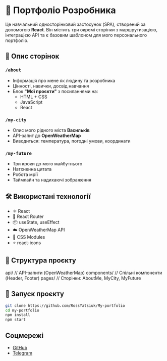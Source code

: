 # 🧩 Портфоліо Розробника

Це навчальний односторінковий застосунок (SPA), створений за допомогою **React**. Він містить три окремі сторінки з маршрутизацією, інтеграцією API та є базовим шаблоном для мого персонального портфоліо.

## 📄 Опис сторінок

### `/about`
- Інформація про мене як людину та розробника
- Цінності, навички, досвід навчання
- Блок **"Мої проєкти"** з посиланнями на:
  - HTML + CSS
  - JavaScript
  - React

### `/my-city`
- Опис мого рідного міста **Васильків**
- API-запит до **OpenWeatherMap**
- Виводиться: температура, погодні умови, координати

### `/my-future`
- Три кроки до мого майбутнього
- Натхненна цитата
- Робота мрії
- Таймлайн та надихаючі зображення

## 🛠️ Використані технології

- ⚛️ React  
- 🔀 React Router  
- 📦 useState, useEffect  
- ☁️ OpenWeatherMap API  
- 🎨 CSS Modules  
- ⭐ react-icons  

## 📁 Структура проєкту
api/ // API-запити (OpenWeatherMap)
components/ // Спільні компоненти (Header, Footer)
pages/ // Сторінки: AboutMe, MyCity, MyFuture

## 🚀 Запуск проєкту

```bash
git clone https://github.com/RossYatsiuk/My-portfolio
cd my-portfolio
npm install
npm start
```
## Соцмережі
- [GitHub](https://github.com/RossYatsiuk)
- [Telegram](https://web.telegram/MercyStyle)
